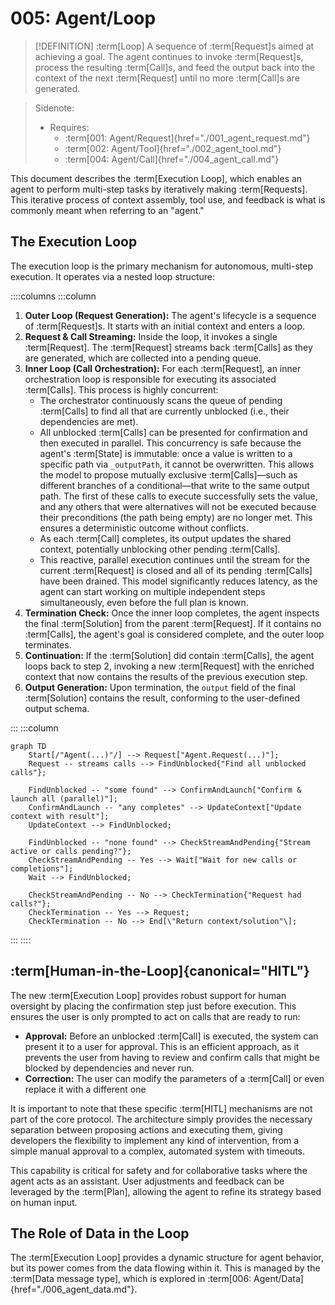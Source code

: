 # 005: Agent/Loop

> [!DEFINITION] :term[Loop]
> A sequence of :term[Request]s aimed at achieving a goal. The agent continues to invoke :term[Request]s, process the resulting :term[Call]s, and feed the output back into the context of the next :term[Request] until no more :term[Call]s are generated.

> Sidenote:
>
> - Requires:
>   - :term[001: Agent/Request]{href="./001_agent_request.md"}
>   - :term[002: Agent/Tool]{href="./002_agent_tool.md"}
>   - :term[004: Agent/Call]{href="./004_agent_call.md"}

This document describes the :term[Execution Loop], which enables an agent to perform multi-step tasks by iteratively making :term[Requests]. This iterative process of context assembly, tool use, and feedback is what is commonly meant when referring to an "agent."

## The Execution Loop

The execution loop is the primary mechanism for autonomous, multi-step execution. It operates via a nested loop structure:

::::columns
:::column

1.  **Outer Loop (Request Generation):** The agent's lifecycle is a sequence of :term[Request]s. It starts with an initial context and enters a loop.
2.  **Request & Call Streaming:** Inside the loop, it invokes a single :term[Request]. The :term[Request] streams back :term[Calls] as they are generated, which are collected into a pending queue.
3.  **Inner Loop (Call Orchestration):** For each :term[Request], an inner orchestration loop is responsible for executing its associated :term[Calls]. This process is highly concurrent:
    - The orchestrator continuously scans the queue of pending :term[Calls] to find all that are currently unblocked (i.e., their dependencies are met).
    - All unblocked :term[Calls] can be presented for confirmation and then executed in parallel. This concurrency is safe because the agent's :term[State] is immutable: once a value is written to a specific path via `_outputPath`, it cannot be overwritten. This allows the model to propose mutually exclusive :term[Calls]—such as different branches of a conditional—that write to the same output path. The first of these calls to execute successfully sets the value, and any others that were alternatives will not be executed because their preconditions (the path being empty) are no longer met. This ensures a deterministic outcome without conflicts.
    - As each :term[Call] completes, its output updates the shared context, potentially unblocking other pending :term[Calls].
    - This reactive, parallel execution continues until the stream for the current :term[Request] is closed and all of its pending :term[Calls] have been drained. This model significantly reduces latency, as the agent can start working on multiple independent steps simultaneously, even before the full plan is known.
4.  **Termination Check:** Once the inner loop completes, the agent inspects the final :term[Solution] from the parent :term[Request]. If it contains no :term[Calls], the agent's goal is considered complete, and the outer loop terminates.
5.  **Continuation:** If the :term[Solution] did contain :term[Calls], the agent loops back to step 2, invoking a new :term[Request] with the enriched context that now contains the results of the previous execution step.
6.  **Output Generation:** Upon termination, the `output` field of the final :term[Solution] contains the result, conforming to the user-defined output schema.

:::
:::column

```mermaid
graph TD
    Start[/"Agent(...)"/] --> Request["Agent.Request(...)"];
    Request -- streams calls --> FindUnblocked{"Find all unblocked calls"};

    FindUnblocked -- "some found" --> ConfirmAndLaunch["Confirm & launch all (parallel)"];
    ConfirmAndLaunch -- "any completes" --> UpdateContext["Update context with result"];
    UpdateContext --> FindUnblocked;

    FindUnblocked -- "none found" --> CheckStreamAndPending{"Stream active or calls pending?"};
    CheckStreamAndPending -- Yes --> Wait["Wait for new calls or completions"];
    Wait --> FindUnblocked;

    CheckStreamAndPending -- No --> CheckTermination{"Request had calls?"};
    CheckTermination -- Yes --> Request;
    CheckTermination -- No --> End[\"Return context/solution"\];
```

:::
::::

## :term[Human-in-the-Loop]{canonical="HITL"}

The new :term[Execution Loop] provides robust support for human oversight by placing the confirmation step just before execution. This ensures the user is only prompted to act on calls that are ready to run:

- **Approval:** Before an unblocked :term[Call] is executed, the system can present it to a user for approval. This is an efficient approach, as it prevents the user from having to review and confirm calls that might be blocked by dependencies and never run.
- **Correction:** The user can modify the parameters of a :term[Call] or even replace it with a different one

It is important to note that these specific :term[HITL] mechanisms are not part of the core protocol. The architecture simply provides the necessary separation between proposing actions and executing them, giving developers the flexibility to implement any kind of intervention, from a simple manual approval to a complex, automated system with timeouts.

This capability is critical for safety and for collaborative tasks where the agent acts as an assistant. User adjustments and feedback can be leveraged by the :term[Plan], allowing the agent to refine its strategy based on human input.

## The Role of Data in the Loop

The :term[Execution Loop] provides a dynamic structure for agent behavior, but its power comes from the data flowing within it. This is managed by the :term[Data message type], which is explored in :term[006: Agent/Data]{href="./006_agent_data.md"}.

```

```

